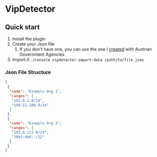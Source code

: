 # VipDetector

## Quick start

1. Install the plugin
2. Create your Json file
   1. If you don't have one, you can use the one I [created](https://deadda7a.gitlab.io/austroedit-ranges/) with Austrian Government Agencies
3. Import it ```./console vipdetector:import-data /path/to/file.json```

### Json File Structure

```json
[
 {
  "name": "Example Org 1",
  "ranges": [
   "192.0.2.0/24",
   "198.51.100.0/24"
  ]
 },
 {
  "name": "Example Org 2",
  "ranges": [
   "203.0.113.0/24",
   "2001:db8::/32"
  ]
 }
]
```
